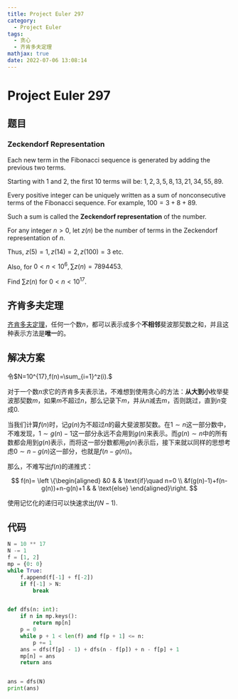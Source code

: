 ```yaml
---
title: Project Euler 297
category:
  - Project Euler
tags:
  - 贪心
  - 齐肯多夫定理
mathjax: true
date: 2022-07-06 13:08:14
---
```


<escape><!-- more --></escape>

# Project Euler 297

## 题目

### Zeckendorf Representation

Each new term in the Fibonacci sequence is generated by adding the previous two terms.

Starting with $1$ and $2$, the first $10$ terms will be: $1, 2, 3, 5, 8, 13, 21, 34, 55, 89$.

Every positive integer can be uniquely written as a sum of nonconsecutive terms of the Fibonacci sequence. For example, $100 = 3 + 8 + 89$.

Such a sum is called the **Zeckendorf representation** of the number.

For any integer $n>0$, let $z(n)$ be the number of terms in the Zeckendorf representation of $n$.

Thus, $z(5)=1, z(14)=2, z(100)=3$ etc.

Also, for $0<n<10^6, \sum z(n)=7894453$.

Find $\sum z(n)$ for $0<n<10^{17}$.

## 齐肯多夫定理

[齐肯多夫定理](https://en.wikipedia.org/wiki/Zeckendorf%27s_theorem)，任何一个数$n$，都可以表示成多个**不相邻**斐波那契数之和，并且这种表示方法是**唯一**的。

## 解决方案

令$N=10^{17},f(n)=\sum_{i=1}^z(i).$

对于一个数$n$求它的齐肯多夫表示法，不难想到使用贪心的方法：**从大到小**枚举斐波那契数$m$，如果$m$不超过$n$，那么记录下$m$，并从$n$减去$m$，否则跳过，直到$n$变成$0$.

当我们计算$f(n)$时，记$g(n)$为不超过$n$的最大斐波那契数。在$1\sim n$这一部分数中，不难发现，$1\sim g(n)-1$这一部分永远不会用到$g(n)$来表示。而$g(n)\sim n$中的所有数都会用到$g(n)$表示，而将这一部分数都用$g(n)$表示后，接下来就以同样的思想考虑$0\sim n-g(n)$这一部分，也就是$f(n-g(n))$。

那么，不难写出$f(n)$的递推式：

$$
f(n)=
\left \{\begin{aligned}
  &0 & & \text{if}\quad n=0 \\
  &f(g(n)-1)+f(n-g(n))+n-g(n)+1 & & \text{else}
\end{aligned}\right.
$$

使用记忆化的递归可以快速求出$f(N-1)$.

## 代码

```py
N = 10 ** 17
N -= 1
f = [1, 2]
mp = {0: 0}
while True:
    f.append(f[-1] + f[-2])
    if f[-1] > N:
        break


def dfs(n: int):
    if n in mp.keys():
        return mp[n]
    p = 0
    while p + 1 < len(f) and f[p + 1] <= n:
        p += 1
    ans = dfs(f[p] - 1) + dfs(n - f[p]) + n - f[p] + 1
    mp[n] = ans
    return ans


ans = dfs(N)
print(ans)

```
